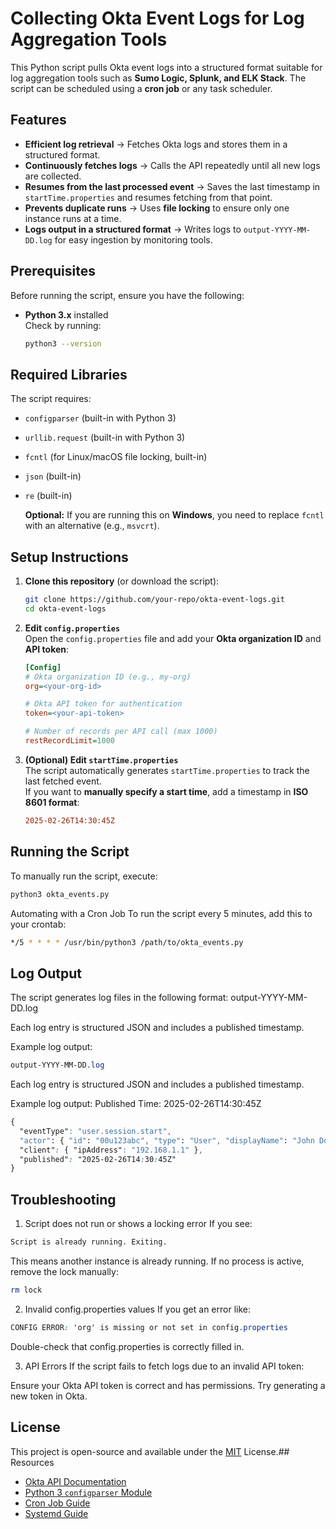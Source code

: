 
# Collecting Okta Event Logs for Log Aggregation Tools

This Python script pulls Okta event logs into a structured format suitable for log aggregation tools such as **Sumo Logic, Splunk, and ELK Stack**. The script can be scheduled using a **cron job** or any task scheduler.  

## Features

- **Efficient log retrieval** → Fetches Okta logs and stores them in a structured format.
- **Continuously fetches logs** → Calls the API repeatedly until all new logs are collected.
- **Resumes from the last processed event** → Saves the last timestamp in `startTime.properties` and resumes fetching from that point.
- **Prevents duplicate runs** → Uses **file locking** to ensure only one instance runs at a time.
- **Logs output in a structured format** → Writes logs to `output-YYYY-MM-DD.log` for easy ingestion by monitoring tools.

## Prerequisites

  Before running the script, ensure you have the following:

- **Python 3.x** installed  
    Check by running:

    ```bash
    python3 --version
    ```

## Required Libraries

The script requires:

- `configparser` (built-in with Python 3)
- `urllib.request` (built-in with Python 3)
- `fcntl` (for Linux/macOS file locking, built-in)
- `json` (built-in)
- `re` (built-in)

  **Optional:** If you are running this on **Windows**, you need to replace `fcntl` with an alternative (e.g., `msvcrt`).

## Setup Instructions

  1. **Clone this repository** (or download the script):

     ```bash
     git clone https://github.com/your-repo/okta-event-logs.git
     cd okta-event-logs
     ```

  2. **Edit `config.properties`**  
     Open the `config.properties` file and add your **Okta organization ID** and **API token**:

     ```ini
     [Config]
     # Okta organization ID (e.g., my-org)
     org=<your-org-id>

     # Okta API token for authentication
     token=<your-api-token>

     # Number of records per API call (max 1000)
     restRecordLimit=1000
     ```

  3. **(Optional) Edit `startTime.properties`**  
     The script automatically generates `startTime.properties` to track the last fetched event.  
     If you want to **manually specify a start time**, add a timestamp in **ISO 8601 format**:

     ```ini
     2025-02-26T14:30:45Z
     ```

## Running the Script

To manually run the script, execute:

  ```bash
  python3 okta_events.py
```

Automating with a Cron Job
To run the script every 5 minutes, add this to your crontab:

  ```bash
*/5 * * * * /usr/bin/python3 /path/to/okta_events.py
```

## Log Output

The script generates log files in the following format:
output-YYYY-MM-DD.log

Each log entry is structured JSON and includes a published timestamp.

Example log output:

```css
output-YYYY-MM-DD.log
```

Each log entry is structured JSON and includes a published timestamp.

Example log output:
Published Time: 2025-02-26T14:30:45Z

  ```css
{
    "eventType": "user.session.start",
    "actor": { "id": "00u123abc", "type": "User", "displayName": "John Doe" },
    "client": { "ipAddress": "192.168.1.1" },
    "published": "2025-02-26T14:30:45Z"
}
```

## Troubleshooting

1. Script does not run or shows a locking error
If you see:

```css
Script is already running. Exiting.
```

This means another instance is already running. If no process is active, remove the lock manually:

```bash
rm lock
```

2. Invalid config.properties values
 If you get an error like:

 ```css
 CONFIG ERROR: 'org' is missing or not set in config.properties
```

Double-check that config.properties is correctly filled in.

3. API Errors
If the script fails to fetch logs due to an invalid API token:

Ensure your Okta API token is correct and has permissions.
Try generating a new token in Okta.

## License

This project is open-source and available under the [MIT](https://choosealicense.com/licenses/mit/) License.## Resources

- [Okta API Documentation](https://developer.okta.com/docs/reference/api/event-hooks/)
- [Python 3 `configparser` Module](https://docs.python.org/3/library/configparser.html)
- [Cron Job Guide](https://crontab.guru/)
- [Systemd Guide](https://www.freedesktop.org/wiki/Software/systemd/)
